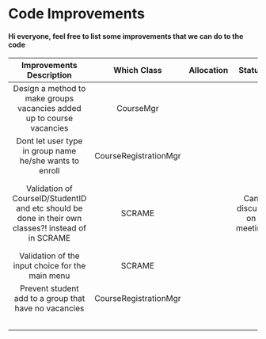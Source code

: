 # Code Improvements

#### Hi everyone, feel free to list some improvements that we can do to the code

| Improvements Description   | Which Class | Allocation | Status     | Additional Comments |
| :---------------------------: | :---------: | :------: |:------: | :------: |
| Design a method to make groups vacancies added up to course vacancies | CourseMgr |  | | |
| Dont let user type in group name he/she wants to enroll | CourseRegistrationMgr |  | | |
| Validation of CourseID/StudentID and etc should be done in their own classes?! instead of in SCRAME| SCRAME |  | Can discuss on meeting | This is so that we can stay consistent with our design principle |
| Validation of the input choice for the main menu | SCRAME |  | | |
| Prevent student add to a group that have no vacancies| CourseRegistrationMgr |  | | |
| |  |  | | |
| |  |  | | |
| |  |  | | |
| |  |  | | |
| |  |  | | |
